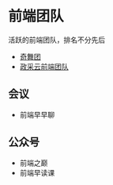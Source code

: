 # 前端团队

活跃的前端团队，排名不分先后

- [奇舞团](https://weekly.75team.com/)
- [政采云前端团队](https://juejin.im/user/5d5366df6fb9a06b2a203553)



## 会议

- 前端早早聊



## 公众号

- 前端之巅
- 前端早读课

